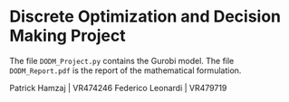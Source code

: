 # Discrete Optimization and Decision Making Project

The file `DODM_Project.py` contains the Gurobi model.
The file `DODM_Report.pdf` is the report of the mathematical formulation.

Patrick Hamzaj      |   VR474246
Federico Leonardi   |   VR479719